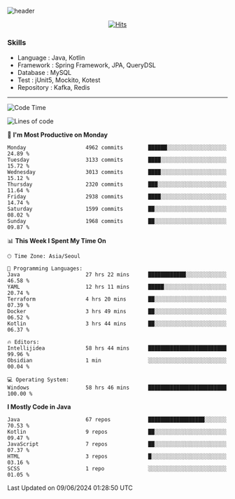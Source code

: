 <!-- Github Profile Readme로 프로필 꾸미기 : https://zzsza.github.io/development/2020/07/10/make-github-profile-readme/ -->

<!-- github theme -->
  <!-- 
    ![header](https://capsule-render.vercel.app/api?type=slice&color=e0f0e3&height=150&section=header&text=beasy&fontSize=45)
  -->
  ![header](https://capsule-render.vercel.app/api?type=soft&color=e0f0e3&height=150&section=header&text=Choi-YongSeok&fontSize=55&animation=twinkling)


<!-- hits count : https://hits.seeyoufarm.com/ -->
<div align=center>
    
  [![Hits](https://hits.seeyoufarm.com/api/count/incr/badge.svg?url=https%3A%2F%2Fgithub.com%2Fchoi-ys&count_bg=%2379C83D&title_bg=%23555555&icon=&icon_color=%23E7E7E7&title=hits&edge_flat=false)](https://hits.seeyoufarm.com)

</div>


<!-- Committed Top Lang -->
<div align=center>
</div>


### Skills
 - Language : Java, Kotlin
 - Framework : Spring Framework, JPA, QueryDSL
 - Database : MySQL
 - Test : jUnit5, Mockito, Kotest
 - Repository : Kafka, Redis

---

<!--START_SECTION:waka-->
![Code Time](http://img.shields.io/badge/Code%20Time-4%2C137%20hrs-blue)

![Lines of code](https://img.shields.io/badge/From%20Hello%20World%20I%27ve%20Written-14.9%20million%20lines%20of%20code-blue)

📅 **I'm Most Productive on Monday** 

```text
Monday                   4962 commits        ██████░░░░░░░░░░░░░░░░░░░   24.89 % 
Tuesday                  3133 commits        ████░░░░░░░░░░░░░░░░░░░░░   15.72 % 
Wednesday                3013 commits        ████░░░░░░░░░░░░░░░░░░░░░   15.12 % 
Thursday                 2320 commits        ███░░░░░░░░░░░░░░░░░░░░░░   11.64 % 
Friday                   2938 commits        ████░░░░░░░░░░░░░░░░░░░░░   14.74 % 
Saturday                 1599 commits        ██░░░░░░░░░░░░░░░░░░░░░░░   08.02 % 
Sunday                   1968 commits        ██░░░░░░░░░░░░░░░░░░░░░░░   09.87 % 
```


📊 **This Week I Spent My Time On** 

```text
🕑︎ Time Zone: Asia/Seoul

💬 Programming Languages: 
Java                     27 hrs 22 mins      ████████████░░░░░░░░░░░░░   46.58 % 
YAML                     12 hrs 11 mins      █████░░░░░░░░░░░░░░░░░░░░   20.74 % 
Terraform                4 hrs 20 mins       ██░░░░░░░░░░░░░░░░░░░░░░░   07.39 % 
Docker                   3 hrs 49 mins       ██░░░░░░░░░░░░░░░░░░░░░░░   06.52 % 
Kotlin                   3 hrs 44 mins       ██░░░░░░░░░░░░░░░░░░░░░░░   06.37 % 

🔥 Editors: 
Intellijidea             58 hrs 44 mins      █████████████████████████   99.96 % 
Obsidian                 1 min               ░░░░░░░░░░░░░░░░░░░░░░░░░   00.04 % 

💻 Operating System: 
Windows                  58 hrs 46 mins      █████████████████████████   100.00 % 
```

**I Mostly Code in Java** 

```text
Java                     67 repos            ██████████████████░░░░░░░   70.53 % 
Kotlin                   9 repos             ██░░░░░░░░░░░░░░░░░░░░░░░   09.47 % 
JavaScript               7 repos             ██░░░░░░░░░░░░░░░░░░░░░░░   07.37 % 
HTML                     3 repos             █░░░░░░░░░░░░░░░░░░░░░░░░   03.16 % 
SCSS                     1 repo              ░░░░░░░░░░░░░░░░░░░░░░░░░   01.05 % 
```




 Last Updated on 09/06/2024 01:28:50 UTC
<!--END_SECTION:waka-->

<!-- 
![footer](https://capsule-render.vercel.app/api?section=footer&type=slice&color=e0f0e3)
-->

